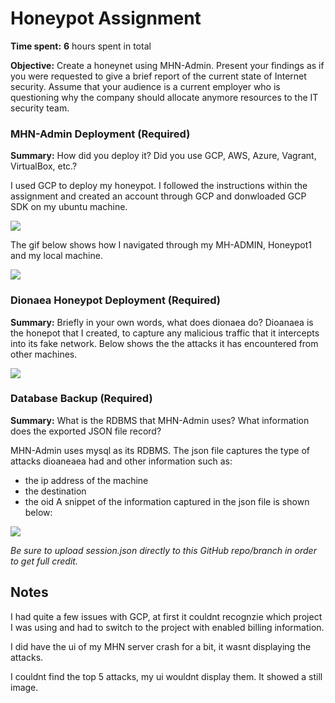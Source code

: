 # Honeypot Assignment

**Time spent:** **6** hours spent in total

**Objective:** Create a honeynet using MHN-Admin. Present your findings as if you were requested to give a brief report of the current state of Internet security. Assume that your audience is a current employer who is questioning why the company should allocate anymore resources to the IT security team.

### MHN-Admin Deployment (Required)

**Summary:** How did you deploy it? Did you use GCP, AWS, Azure, Vagrant, VirtualBox, etc.?


I used GCP to deploy my honeypot. I followed the instructions within the assignment and created an account through GCP and donwloaded GCP SDK on my ubuntu machine. 

<img src="https://user-images.githubusercontent.com/70529850/165026012-897e1532-7168-4614-bda9-c07be8d124c7.gif">


The gif below shows how I navigated through my MH-ADMIN, Honeypot1 and my local machine. 


<img src="https://user-images.githubusercontent.com/70529850/165026408-c1f06a78-64a8-4b29-a0fa-e9ec72183d42.gif">


### Dionaea Honeypot Deployment (Required)

**Summary:** Briefly in your own words, what does dionaea do?
Dioanaea is the honepot that I created, to capture any malicious traffic that it intercepts into its fake network. Below shows the the attacks it has encountered from other machines. 

<img src="https://user-images.githubusercontent.com/70529850/165026094-2ee659ae-d2d1-4438-9aa0-ae3a956dfa88.gif">

### Database Backup (Required) 

**Summary:** What is the RDBMS that MHN-Admin uses? What information does the exported JSON file record?

MHN-Admin uses mysql as its RDBMS. The json file captures the type of attacks dioaneaea had and other information such as:
  - the ip address of the machine
  - the destination 
  -  the oid
 A snippet of the information captured in the json file is shown below:


<img src="![session](https://user-images.githubusercontent.com/70529850/165028415-c6a6e731-6cea-4641-900a-8b426d2f4e66.png)
">

*Be sure to upload session.json directly to this GitHub repo/branch in order to get full credit.*

## Notes

I had quite a few issues with GCP, at first it couldnt recognzie which project I was using and had to switch to the project with enabled billing information. 

I did have the ui of my MHN server crash for a bit, it wasnt displaying the attacks. 

I couldnt find the top 5 attacks, my ui wouldnt display them. It showed a still image. 

